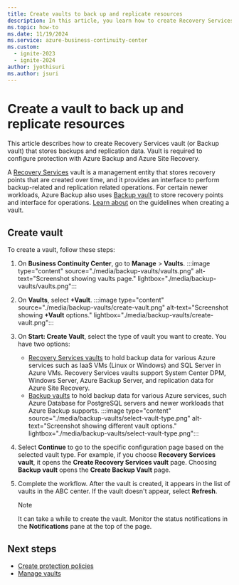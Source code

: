 ```yaml
---
title: Create vaults to back up and replicate resources
description: In this article, you learn how to create Recovery Services vault (or Backup vault) that stores backups and replication data.
ms.topic: how-to
ms.date: 11/19/2024
ms.service: azure-business-continuity-center
ms.custom:
  - ignite-2023
  - ignite-2024
author: jyothisuri
ms.author: jsuri
---
```


# Create a vault to back up and replicate resources

This article describes how to create Recovery Services vault (or Backup vault) that stores backups and replication data. Vault is required to configure protection with Azure Backup and Azure Site Recovery.

A [Recovery Services](../backup/backup-azure-recovery-services-vault-overview.md) vault is a management entity that stores recovery points that are created over time, and it provides an interface to perform backup-related and replication related operations. For certain newer workloads, Azure Backup also uses [Backup vault](../backup/backup-vault-overview.md) to store recovery points and interface for operations. [Learn about](../backup/guidance-best-practices.md#vault-considerations) on the guidelines when creating a vault.

## Create vault

To create a vault, follow these steps:

1.	On **Business Continuity Center**, go to **Manage** > **Vaults**.
    :::image type="content" source="./media/backup-vaults/vaults.png" alt-text="Screenshot showing vaults page." lightbox="./media/backup-vaults/vaults.png":::
 
2.	On **Vaults**, select **+Vault**.
    :::image type="content" source="./media/backup-vaults/create-vault.png" alt-text="Screenshot showing **+Vault** options." lightbox="./media/backup-vaults/create-vault.png":::
 
3.	On **Start: Create Vault**, select the type of vault you want to create. You have two options:
    - [Recovery Services vaults](../backup/backup-azure-recovery-services-vault-overview.md) to hold backup data for various Azure services such as IaaS VMs (Linux or Windows) and SQL Server in Azure VMs. Recovery Services vaults support System Center DPM, Windows Server, Azure Backup Server, and replication data for Azure Site Recovery. 
    - [Backup vaults](../backup/backup-vault-overview.md) to hold backup data for various Azure services, such Azure Database for PostgreSQL servers and newer workloads that Azure Backup supports.
    :::image type="content" source="./media/backup-vaults/select-vault-type.png" alt-text="Screenshot showing different vault options." lightbox="./media/backup-vaults/select-vault-type.png":::
 
4.	Select **Continue** to go to the specific configuration page based on the selected vault type.
    For example, if you choose **Recovery Services vault**, it opens the **Create Recovery Services vault** page. Choosing **Backup vault** opens the **Create Backup Vault** page. 
1. Complete the workflow. After the vault is created, it appears in the list of vaults in the ABC center. If the vault doesn't appear, select **Refresh**.
    >[!NOTE]
    > It can take a while to create the vault. Monitor the status notifications in the **Notifications** pane at the top of the page.

## Next steps
 
- [Create protection policies](./backup-protection-policy.md)
- [Manage vaults](./manage-vault.md)
